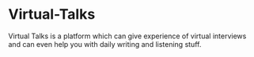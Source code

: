 # Virtual-Talks
Virtual Talks is a platform which can give experience of virtual interviews and can even help you with daily writing and listening stuff.
